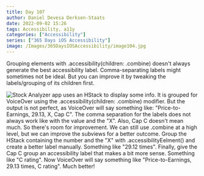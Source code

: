 ```yaml
---
title: Day 107
author: Daniel Devesa Derksen-Staats
date: 2022-09-02 15:26
tags: Accessibility, a11y
categories: ["Accessibility"]
series: ["365 Days iOS Accessibility"]
image: /Images/365DaysIOSAccessibility/image104.jpg
---
```


Grouping elements with .accessibility(children: .combine) doesn't always generate the best accessibility label. Comma-separating labels might sometimes not be ideal. But you can improve it by tweaking the labels/grouping of its children first.

![Stock Analyzer app uses an HStack to display some info. It is grouped for VoiceOver using the .accessibility(children: .combine) modifier. But the output is not perfect, as VoiceOver will say something like: "Price-to-Earnings, 29.13, X, Cap C". The comma separation for the labels does not always work like with the value and the "X". Also, Cap C doesn't mean much. So there's room for improvement. We can still use .combine at a high level, but we can improve the subviews for a better outcome. Group the HStack containing the number and the "X" with .accessibilityEelment() and create a better label manually. Something like "29.12 times". Finally, give the Cap C group an accessibility label that makes a bit more sense. Something like "C rating". Now VoiceOver will say something like "Price-to-Earnings, 29.13 times, C rating". Much better!](/Images/365DaysIOSAccessibility/image104.jpg)